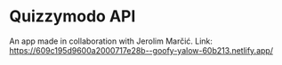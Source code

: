 # Quizzymodo API

An app made in collaboration with Jerolim Marčić.
Link: https://609c195d9600a2000717e28b--goofy-yalow-60b213.netlify.app/
